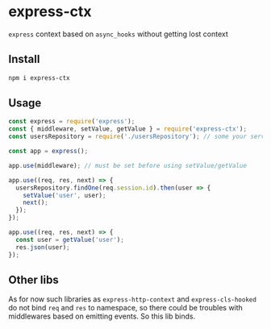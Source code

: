 # express-ctx

`express` context based on `async_hooks` without getting lost context

## Install

```sh
npm i express-ctx
```

## Usage

```js
const express = require('express');
const { middleware, setValue, getValue } = require('express-ctx');
const usersRepository = require('./usersRepository'); // some your services

const app = express();

app.use(middleware); // must be set before using setValue/getValue

app.use((req, res, next) => {
  usersRepository.findOne(req.session.id).then(user => {
    setValue('user', user);
    next();
  });
});

app.use((req, res, next) => {
  const user = getValue('user');
  res.json(user);
});

```

## Other libs

As for now such libraries as `express-http-context` and `express-cls-hooked` do not bind `req` and `res` to namespace, so there could be troubles with middlewares based on emitting events. So this lib binds.
